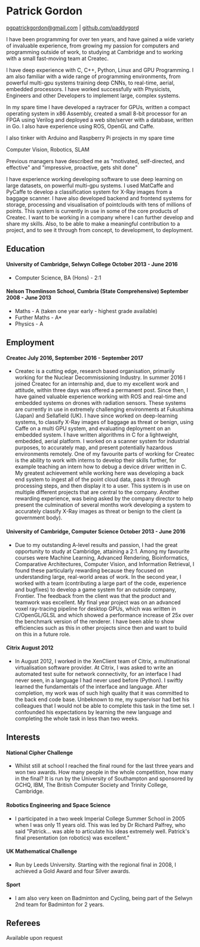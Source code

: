 # Patrick Gordon

[pgpatrickgordon@gmail.com](mailto:pgpatrickgordon@gmail.com) &#124; [github.com/paddygord](https://github.com/paddygord)

I have been programming for over ten years, and have gained a wide variety of invaluable experience, from growing my passion for computers and programming outside of work, to studying at Cambridge and to working with a small fast-moving team at Createc.

I have deep experience with C, C++, Python, Linux and GPU Programming. I am also familiar with a wide range of programming environments, from powerful multi-gpu systems training deep CNNs, to real-time, aerial, embedded processors. I have worked successfully with Physicists, Engineers and other Developers to implement large, complex systems.

In my spare time I have developed a raytracer for GPUs, written a compact operating system in x86 Assembly, created a small 8-bit processor for an FPGA using Verilog and deployed a web site/server with a database, written in Go. I also have experience using ROS, OpenGL and Caffe.

I also tinker with Arduino and Raspberry Pi projects in my spare time

Computer Vision, Robotics, SLAM

Previous managers have described me as "motivated, self-directed, and effective" and "impressive, proactive, gets shit done"

I have experience working developing software to use deep learning on large datasets, on powerful multi-gpu systems. I used MatCaffe and PyCaffe to develop a classification system for X-Ray images from a baggage scanner. I have also developed backend and frontend systems for storage, processing and visualisation of pointclouds with tens of millions of points. This system is currently in use in some of the core products of Createc. I want to be working in a company where I can further develop and share my skills. Also, to be able to make a meaningful contribution to a project, and to see it through from concept, to development, to deployment.


## Education
#### University of Cambridge, Selwyn College October 2013 - June 2016
- Computer Science, BA (Hons) - 2:1

#### Nelson Thomlinson School, Cumbria (State Comprehensive) September 2008 - June 2013
- Maths - A (taken one year early - highest grade available)
- Further Maths -  A*
- Physics - A


## Employment
#### Createc July 2016, September 2016 - September 2017
- Createc is a cutting edge, research based organisation, primarily working for the Nuclear Decommissioning Industry. In summer 2016 I joined Createc for an internship and, due to my excellent work and attitude, within three days was offered a permanent post. Since then, I have gained valuable experience working with ROS and real-time and embedded systems on drones with radiation sensors. These systems are currently in use in extremely challenging environments at Fukushima (Japan) and Sellafield (UK). I have since worked on deep-learning systems, to classify X-Ray images of baggage as threat or benign, using Caffe on a multi GPU system, and evaluating deployment on an embedded system. I have written algorithms in C for a lightweight, embedded, aerial platform. I worked on a scanner system for industrial purposes, to accurately map, and present potentially hazardous environments remotely. One of my favourite parts of working for Createc is the ability to work with interns to develop their skills further, for example teaching an intern how to debug a device driver written in C. My greatest achievement while working here was developing a back end system to ingest all of the point cloud data, pass it through processing steps, and then display it to a user. This system is in use on multiple different projects that are central to the company. Another rewarding experience, was being asked by the company director to help present the culmination of several months work developing a system to accurately classify X-Ray images as threat or benign to the client (a government body).

#### University of Cambridge, Computer Science October 2013 - June 2016
- Due to my outstanding A-level results and passion, I had the great opportunity to study at Cambridge, attaining a 2:1. Among my favourite courses were Machine Learning, Advanced Rendering, Bioinformatics, Comparative Architectures, Computer Vision, and Information Retrieval, I found these particularly rewarding because they focused on understanding large, real-world areas of work. In the second year, I worked with a team (contributing a large part of the code, experience and bugfixes) to develop a game system for an outside company, Frontier. The feedback from the client was that the product and teamwork was excellent. My final year project was on an advanced voxel ray-tracing pipeline for desktop GPUs, which was written in C/OpenGL/GLSL and which showed a performance increase of 25x over the benchmark version of the renderer. I have been able to show efficiencies such as this in other projects since then and want to build on this in a future role.

#### Citrix August 2012
- In August 2012, I worked in the XenClient team of Citrix, a multinational virtualisation software provider. At Citrix, I was asked to write an automated test suite for network connectivity, for an interface I had never seen, in a language I had never used before (Python). I swiftly learned the fundamentals of the interface and language. After completion, my work was of such high quality that it was committed to the back end code base. Unbeknown to me, my supervisor had bet his colleagues that I would not be able to complete this task in the time set. I confounded his expectations by learning the new language and completing the whole task in less than two weeks.


## Interests
#### National Cipher Challenge
- Whilst still at school I reached the final round for the last three years and won two awards. How many people in the whole competition, how many in the final? It is run by the University of Southampton and sponsored by GCHQ, IBM, The British Computer Society and Trinity College, Cambridge.

#### Robotics Engineering and Space Science
- I participated in a two week Imperial College Summer School in 2005 when I was only 11 years old. This was led by Dr Richard Palfrey, who said "Patrick... was able to articulate his ideas extremely well. Patrick's final presentation (on robotics) was excellent."

#### UK Mathematical Challenge
- Run by Leeds University. Starting with the regional final in 2008, I achieved a Gold Award and four Silver awards.

#### Sport
- I am also very keen on Badminton and Cycling, being part of the Selwyn 2nd team for Badminton for 2 years.


## Referees
Available upon request
